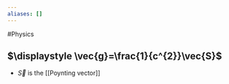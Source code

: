 ```yaml
---
aliases: []
---
```

#Physics 
## $\displaystyle \vec{g}=\frac{1}{c^{2}}\vec{S}$
* $\displaystyle \vec{S}$ is the [[Poynting vector]]